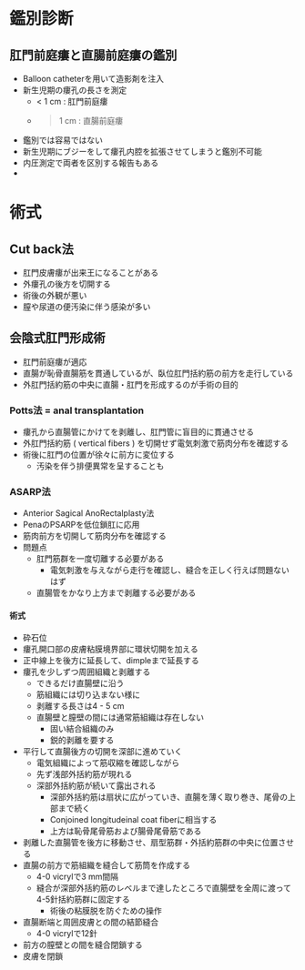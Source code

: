 # 鑑別診断
## 肛門前庭瘻と直腸前庭瘻の鑑別
* Balloon catheterを用いて造影剤を注入
* 新生児期の瘻孔の長さを測定
	* < 1 cm : 肛門前庭瘻
	* > 1 cm : 直腸前庭瘻
* 鑑別では容易ではない
* 新生児期にブジーをして瘻孔内腔を拡張させてしまうと鑑別不可能
* 内圧測定で両者を区別する報告もある
* 

# 術式
## Cut back法
* 肛門皮膚瘻が出来王になることがある
* 外瘻孔の後方を切開する
* 術後の外観が悪い
* 膣や尿道の便汚染に伴う感染が多い

## 会陰式肛門形成術
* 肛門前庭瘻が適応
* 直腸が恥骨直腸筋を貫通しているが、臥位肛門括約筋の前方を走行している
* 外肛門括約筋の中央に直腸・肛門を形成するのが手術の目的

### Potts法 = anal transplantation
* 瘻孔から直腸管にかけてを剥離し、肛門管に盲目的に貫通させる
* 外肛門括約筋 ( vertical fibers ) を切開せず電気刺激で筋肉分布を確認する
* 術後に肛門の位置が徐々に前方に変位する
	* 汚染を伴う排便異常を呈することも

### ASARP法
* Anterior Sagical AnoRectalplasty法
* PenaのPSARPを低位鎖肛に応用
* 筋肉前方を切開して筋肉分布を確認する
* 問題点
	* 肛門筋群を一度切離する必要がある
		* 電気刺激を与えながら走行を確認し、縫合を正しく行えば問題ないはず	
	* 直腸管をかなり上方まで剥離する必要がある

#### 術式
* 砕石位
* 瘻孔開口部の皮膚粘膜境界部に環状切開を加える
* 正中線上を後方に延長して、dimpleまで延長する
* 瘻孔を少しずつ周囲組織と剥離する
	* できるだけ直腸壁に沿う
	* 筋組織には切り込まない様に
	* 剥離する長さは4 - 5 cm
	* 直腸壁と膣壁の間には通常筋組織は存在しない
		* 固い結合組織のみ
		* 鋭的剥離を要する
* 平行して直腸後方の切開を深部に進めていく
	* 電気組織によって筋収縮を確認しながら
	* 先ず浅部外括約筋が現れる
	* 深部外括約筋が続いて露出される
		* 深部外括約筋は扇状に広がっていき、直腸を薄く取り巻き、尾骨の上部まで続く
		* Conjoined longitudeinal coat fiberに相当する
		* 上方は恥骨尾骨筋および腸骨尾骨筋である
* 剥離した直腸管を後方に移動させ、扇型筋群・外括約筋群の中央に位置させる
* 直腸の前方で筋組織を縫合して筋筒を作成する
	* 4-0 vicrylで3 mm間隔
	* 縫合が深部外括約筋のレベルまで達したところで直腸壁を全周に渡って4-5針括約筋群に固定する
		* 術後の粘膜脱を防ぐための操作
* 直腸断端と周囲皮膚との間の結節縫合
	* 4-0 vicrylで12針
* 前方の膣壁との間を縫合閉鎖する
* 皮膚を閉鎖

